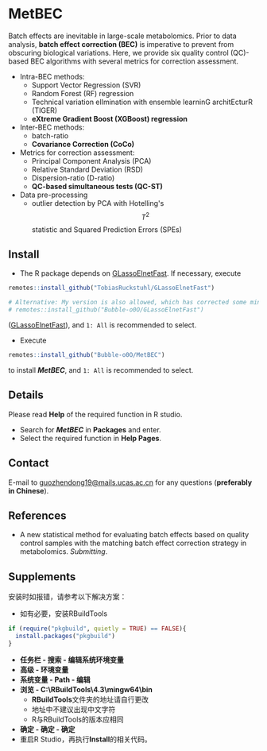 # MetBEC
Batch effects are inevitable in large-scale metabolomics. Prior to data analysis, **batch effect correction (BEC)** is imperative to prevent from obscuring biological variations. Here, we provide six quality control (QC)-based BEC algorithms with several metrics for correction assessment.
- Intra-BEC methods:
  - Support Vector Regression (SVR)
  - Random Forest (RF) regression
  - Technical variation elImination with ensemble learninG architEcturR (TIGER)
  - **eXtreme Gradient Boost (XGBoost) regression**
- Inter-BEC methods:
  - batch-ratio
  - **Covariance Correction (CoCo)**
- Metrics for correction assessment:
  - Principal Component Analysis (PCA)
  - Relative Standard Deviation (RSD)
  - Dispersion-ratio (D-ratio)
  - **QC-based simultaneous tests (QC-ST)**
- Data pre-processing
  - outlier detection by PCA with Hotelling's $$T^2$$ statistic and Squared Prediction Errors (SPEs) 
## Install
- The R package depends on [GLassoElnetFast](https://github.com/TobiasRuckstuhl/GLassoElnetFast). If necessary, execute
```R
remotes::install_github("TobiasRuckstuhl/GLassoElnetFast")

# Alternative: My version is also allowed, which has corrected some minor errors.
# remotes::install_github("Bubble-o0O/GLassoElnetFast")
```
([GLassoElnetFast](https://github.com/Bubble-o0O/GLassoElnetFast)), and `1: All` is recommended to select. 
- Execute
```R
remotes::install_github("Bubble-o0O/MetBEC")
```
to install ***MetBEC***, and `1: All` is recommended to select.
## Details
Please read **Help** of the required function in R studio.
- Search for ***MetBEC*** in **Packages** and enter.
- Select the required function in **Help Pages**.
## Contact
E-mail to <guozhendong19@mails.ucas.ac.cn> for any questions (**preferably in Chinese**).
## References
- A new statistical method for evaluating batch effects based on quality control samples with the matching batch effect correction strategy in metabolomics. *Submitting*.
## Supplements
安装时如报错，请参考以下解决方案：
- 如有必要，安装RBuildTools
```R
if (require("pkgbuild", quietly = TRUE) == FALSE){
  install.packages("pkgbuild")
}
```
- **任务栏 - 搜索 - 编辑系统环境变量**
- **高级 - 环境变量**
- **系统变量 - Path - 编辑**
- **浏览 - C:\RBuildTools\4.3\mingw64\bin**
  - **RBuildTools**文件夹的地址请自行更改
  - 地址中不建议出现中文字符
  - R与RBuildTools的版本应相同
- **确定 - 确定 - 确定**
- 重启R Studio，再执行**Install**的相关代码。
